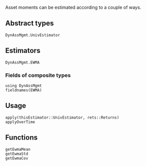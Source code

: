 Asset moments can be estimated according to a couple of ways.

## Abstract types

```@docs
DynAssMgmt.UnivEstimator
```

## Estimators

```@docs
DynAssMgmt.EWMA
```

### Fields of composite types

```@repl estimatorTypeFieldNames
using DynAssMgmt
fieldnames(EWMA)
```

## Usage

```@docs
apply(thisEstimator::UnivEstimator, rets::Returns)
applyOverTime
```

## Functions

```@docs
getEwmaMean
getEwmaStd
getEwmaCov
```
